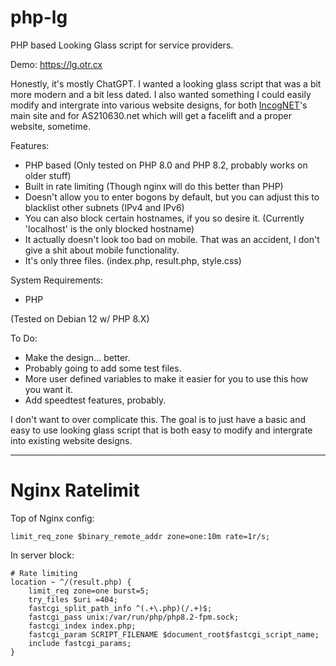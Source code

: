 # php-lg
PHP based Looking Glass script for service providers.

Demo: https://lg.otr.cx

Honestly, it's mostly ChatGPT. I wanted a looking glass script that was a bit more modern and a bit less dated. I also wanted something I could easily modify and intergrate into various website designs, for both [IncogNET](https://incognet.io)'s main site and for AS210630.net which will get a facelift and a proper website, sometime.

Features:
- PHP based (Only tested on PHP 8.0 and PHP 8.2, probably works on older stuff)
- Built in rate limiting (Though nginx will do this better than PHP)
- Doesn't allow you to enter bogons by default, but you can adjust this to blacklist other subnets (IPv4 and IPv6)
- You can also block certain hostnames, if you so desire it. (Currently 'localhost' is the only blocked hostname)
- It actually doesn't look too bad on mobile. That was an accident, I don't give a shit about mobile functionality.
- It's only three files. (index.php, result.php, style.css)

System Requirements:
- PHP

(Tested on Debian 12 w/ PHP 8.X)

To Do:
- Make the design... better.
- Probably going to add some test files.
- More user defined variables to make it easier for you to use this how you want it.
- Add speedtest features, probably.

I don't want to over complicate this. The goal is to just have a basic and easy to use looking glass script that is both easy to modify and intergrate into existing website designs.

---

# Nginx Ratelimit

Top of Nginx config:

    limit_req_zone $binary_remote_addr zone=one:10m rate=1r/s;

In server block:

    # Rate limiting
    location ~ ^/(result.php) {
        limit_req zone=one burst=5;
        try_files $uri =404;
        fastcgi_split_path_info ^(.+\.php)(/.+)$;
        fastcgi_pass unix:/var/run/php/php8.2-fpm.sock;
        fastcgi_index index.php;
        fastcgi_param SCRIPT_FILENAME $document_root$fastcgi_script_name;
        include fastcgi_params;
    }

